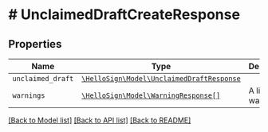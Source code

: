 # # UnclaimedDraftCreateResponse



## Properties

Name | Type | Description | Notes
------------ | ------------- | ------------- | -------------
| `unclaimed_draft` | [```\HelloSign\Model\UnclaimedDraftResponse```](UnclaimedDraftResponse.md) |    |  |
| `warnings` | [```\HelloSign\Model\WarningResponse[]```](WarningResponse.md) |  A list of warnings.  |  |

[[Back to Model list]](../../README.md#models) [[Back to API list]](../../README.md#endpoints) [[Back to README]](../../README.md)
